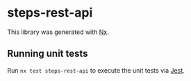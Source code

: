 # steps-rest-api

This library was generated with [Nx](https://nx.dev).

## Running unit tests

Run `nx test steps-rest-api` to execute the unit tests via [Jest](https://jestjs.io).

